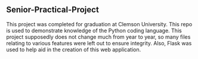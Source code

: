 ## Senior-Practical-Project
This project was completed for graduation at Clemson University. This repo is used to demonstrate 
knowledge of the Python coding language. This project supposedly does not change much from year to year, so many files relating to various features were left out to ensure integrity. Also, Flask was used to help aid in the creation of this web application. 
